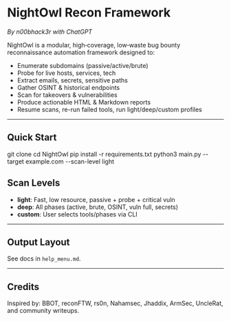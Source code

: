 # NightOwl Recon Framework
_By n00bhack3r with ChatGPT_

NightOwl is a modular, high‑coverage, low‑waste bug bounty reconnaissance automation framework designed to:
- Enumerate subdomains (passive/active/brute)
- Probe for live hosts, services, tech
- Extract emails, secrets, sensitive paths
- Gather OSINT & historical endpoints
- Scan for takeovers & vulnerabilities
- Produce actionable HTML & Markdown reports
- Resume scans, re-run failed tools, run light/deep/custom profiles

---

## Quick Start
git clone <your repo>
cd NightOwl
pip install -r requirements.txt
python3 main.py --target example.com --scan-level light

## Scan Levels
- **light**: Fast, low resource, passive + probe + critical vuln
- **deep**: All phases (active, brute, OSINT, vuln full, secrets)
- **custom**: User selects tools/phases via CLI

---

## Output Layout
See docs in `help_menu.md`.

---

## Credits
Inspired by: BBOT, reconFTW, rs0n, Nahamsec, Jhaddix, ArmSec, UncleRat, and community writeups.

